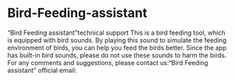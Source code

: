 # Bird-Feeding-assistant
“Bird Feeding assistant”technical support
This is a bird feeding tool, which is equipped with bird sounds. By playing this sound to simulate the feeding environment of birds, you can help you feed the birds better. Since the app has built-in bird sounds, please do not use these sounds to harm the birds.
For any comments and suggestions, please contact us:“Bird Feeding assistant” official email:
